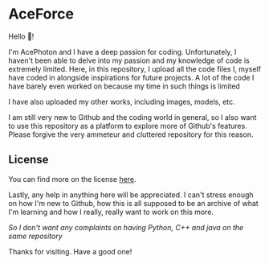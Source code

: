 # AceForce

Hello 👋!

I'm AcePhoton and I have a deep passion for coding. Unfortunately, I haven't been able to delve into my passion and my knowledge of code is extremely limited. Here, in this repository, I upload all the code files I, myself have coded in alongside inspirations for future projects. A lot of the code I have barely even worked on because my time in such things is limited

I have also uploaded my other works, including images, models, etc.

I am still very new to Github and the coding world in general, so I also want to use this repository as a platform to explore more of Github's features. Please forgive the very ammeteur and cluttered repository for this reason.

## License
You can find more on the license [here](License.md).

Lastly, any help in anything here will be appreciated. I can't stress enough on how I'm new to Github, how this is all supposed to be an archive of what I'm learning
and how I really, really want to work on this more.


*So I don't want any complaints on having Python, C++ and java on the same repository*

Thanks for visiting. Have a good one!
